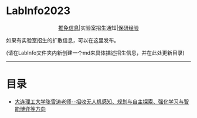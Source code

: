 # LabInfo2023

<div align=center> 
<a href=../README.md>推免信息</a>|实验室招生通知|<a href=../experience/README.md>保研经验</a>
</div>


如果有实验室招生的扩散信息，可以在这里发布。

(请在LabInfo文件夹内新创建一个md来具体描述招生信息，并在此处更新目录)



---

# 目录

- [大连理工大学张雪涛老师--招收无人机感知、规划与自主探索、强化学习与智能博弈等方向](./dlut_zxt.md)
